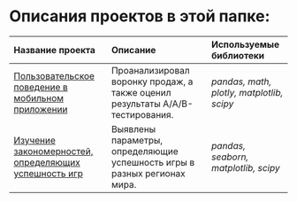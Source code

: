 # Описания проектов в этой папке:

| Название проекта | Описание | Используемые библиотеки | 
| :---------------------- | :---------------------- | :---------------------- |
| [Пользовательское поведение в мобильном приложении](food_retail_startup) | Проанализировал воронку продаж, а также оценил результаты A/A/B-тестирования. | *pandas, math, plotly, matplotlib, scipy* |
| [Изучение закономерностей, определяющих успешность игр](gamedev) | Выявлены параметры, определяющие успешность игры в разных регионах мира. | *pandas, seaborn, matplotlib, scipy* |
